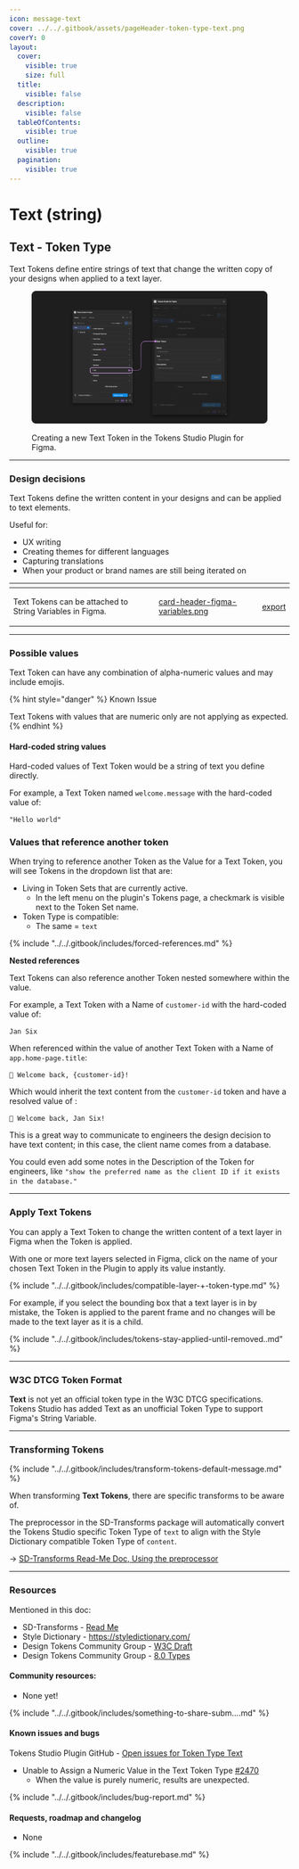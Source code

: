 ```yaml
---
icon: message-text
cover: ../../.gitbook/assets/pageHeader-token-type-text.png
coverY: 0
layout:
  cover:
    visible: true
    size: full
  title:
    visible: false
  description:
    visible: false
  tableOfContents:
    visible: true
  outline:
    visible: true
  pagination:
    visible: true
---
```


# Text (string)

## Text - Token Type

Text Tokens define entire strings of text that change the written copy of your designs when applied to a text layer.&#x20;

<figure><img src="../../.gitbook/assets/tokens-text-form-empty-2-01.png" alt=""><figcaption><p>Creating a new Text Token in the Tokens Studio Plugin for Figma.</p></figcaption></figure>

***



### Design decisions

Text Tokens define the written content in your designs and can be applied to text elements.

Useful for:

* UX writing
* Creating themes for different languages
* Capturing translations
* When your product or brand names are still being iterated on

<table data-card-size="large" data-view="cards" data-full-width="true"><thead><tr><th></th><th data-hidden data-card-cover data-type="files"></th><th data-hidden data-card-target data-type="content-ref"></th></tr></thead><tbody><tr><td><p></p><p>Text Tokens can be attached to String Variables in Figma. </p></td><td><a href="../../.gitbook/assets/card-header-figma-variables.png">card-header-figma-variables.png</a></td><td><a href="../../figma/export/">export</a></td></tr></tbody></table>

***



### Possible values

Text Token can have any combination of alpha-numeric values and may include emojis.

{% hint style="danger" %}
Known Issue&#x20;

Text Tokens with values that are numeric only are not applying as expected.
{% endhint %}



#### Hard-coded string values

Hard-coded values of Text Token would be a string of text you define directly.

For example, a Text Token named `welcome.message` with the hard-coded value of:

```
"Hello world"
```



### Values that reference another token

When trying to reference another Token as the Value for a Text Token, you will see Tokens in the dropdown list that are:

* Living in Token Sets that are currently active.
  * In the left menu on the plugin's Tokens page, a checkmark is visible next to the Token Set name.
* Token Type is compatible:
  * The same = `text`

{% include "../../.gitbook/includes/forced-references.md" %}



**Nested references**

Text Tokens can also reference another Token nested somewhere within the value.

For example, a Text Token with a Name of `customer-id` with the hard-coded value of:

```
Jan Six
```



When referenced within the value of another Text Token with a Name of `app.home-page.title`:

```
👋 Welcome back, {customer-id}!
```



Which would inherit the text content from the `customer-id` token and have a resolved value of :

```
👋 Welcome back, Jan Six!
```



This is a great way to communicate to engineers the design decision to have text content; in this case, the client name comes from a database.

You could even add some notes in the Description of the Token for engineers, like `"show the preferred name as the client ID if it exists in the database."`

***



### Apply Text Tokens

You can apply a Text Token to change the written content of a text layer in Figma when the Token is applied.&#x20;

With one or more text layers selected in Figma, click on the name of your chosen Text Token in the Plugin to apply its value instantly.&#x20;

{% include "../../.gitbook/includes/compatible-layer-+-token-type.md" %}

For example, if you select the bounding box that a text layer is in by mistake, the Token is applied to the parent frame and no changes will be made to the text layer as it is a child.&#x20;

{% include "../../.gitbook/includes/tokens-stay-applied-until-removed..md" %}

***



### W3C DTCG Token Format

**Text** is not yet an official token type in the W3C DTCG specifications. Tokens Studio has added Text as an unofficial Token Type to support Figma's String Variable.

***



### Transforming Tokens

{% include "../../.gitbook/includes/transform-tokens-default-message.md" %}

When transforming **Text Tokens**, there are specific transforms to be aware of.

The preprocessor in the SD-Transforms package will automatically convert the Tokens Studio specific Token Type of `text` to align with the Style Dictionary compatible Token Type of `content`.

→ [SD-Transforms Read-Me Doc, Using the preprocessor](https://github.com/Tokens-studio/sd-transforms/?tab=readme-ov-file#using-the-preprocessor)



***



### Resources

Mentioned in this doc:

* SD-Transforms - [Read Me](https://github.com/tokens-studio/sd-transforms#readme)
* Style Dictionary - https://styledictionary.com/
* Design Tokens Community Group - [W3C Draft](https://tr.designtokens.org/format/)
* Design Tokens Community Group - [8.0 Types](https://tr.designtokens.org/format/#types)

#### Community resources:

* None yet!

{% include "../../.gitbook/includes/something-to-share-subm....md" %}



#### Known issues and bugs

Tokens Studio Plugin GitHub - [Open issues for Token Type Text](https://github.com/tokens-studio/figma-plugin/labels/token%20type%20text)

* Unable to Assign a Numeric Value in the Text Token Type [#2470](https://github.com/tokens-studio/figma-plugin/issues/2470)
  * When the value is purely numeric, results are unexpected.

{% include "../../.gitbook/includes/bug-report.md" %}



#### Requests, roadmap and changelog

* None

{% include "../../.gitbook/includes/featurebase.md" %}
